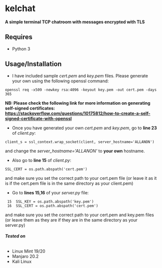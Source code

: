 # kelchat

**A simple terminal TCP chatroom with messages encrypted with TLS**

## **Requires**
* Python 3

## **Usage/Installation**
* I have included sample *cert.pem* and *key.pem* files. Please generate your own using the following openssl command:
```
openssl req -x509 -newkey rsa:4096 -keyout key.pem -out cert.pem -days 365
```
**NB: Please check the following link for more information on generating self-signed certificates: https://stackoverflow.com/questions/10175812/how-to-create-a-self-signed-certificate-with-openssl**

* Once you have generated your own *cert.pem* and *key.pem*, go to __line 23__ of *client.py*:
```
client_s = ssl_context.wrap_socket(client, server_hostname='ALLANON')
```
and change the *server_hostname='ALLANON'* to **your own** hostname.

* Also go to __line 15__ of *client.py*:
```
SSL_CERT = os.path.abspath('cert.pem')
```
and make sure you set the correct path to your cert.pem file (or leave it as it is if the cert.pem file is in the same directory as your client.pem)

* Go to __lines 15,16__ of your *server.py* file:
```
 15  SSL_KEY = os.path.abspath('key.pem')
 16  SSL_CERT = os.path.abspath('cert.pem')
```
and make sure you set the correct path to your cert.pem and key.pem files (or leave them as they are if they are in the same directory as your server.py)

###### **Tested on**
* Linux Mint 19/20
* Manjaro 20.2
* Kali Linux
